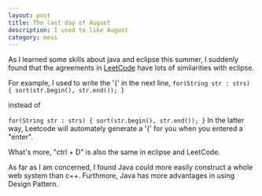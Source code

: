 ```yaml
---
layout: post
title: The last day of August
description: I used to like August
category: mess
---
```


As I learned some skills about java and eclipse this summer, I suddenly found that the agreements in [LeetCode](https://oj.leetcode.com/problems/) have lots of similarities with eclipse.

For example, I used to write the '{' in the next line,
`
        for(String str : strs)
        {
            sort(str.begin(), str.end());
        }
`

instead of

`
        for(String str : strs) {
            sort(str.begin(), str.end());
        }
`
In the latter way, Leetcode will automately generate a '{' for you when you entered a "enter".

What's more, "ctrl + D" is also the same in eclipse and LeetCode.

As far as I am concerned, I found Java could more easily construct a whole web system than c++. Furthmore, Java has more advantages in using Design Pattern.
